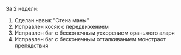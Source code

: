 За 2 недели:
1) Сделан навык "Стена маны"
2) Исправлен косяк с передвижением
3) Исправлен баг с бесконечным ускорением ораньжего аларя
4) Исправлен баг с бесконечным отталкиванием монстраот препядствия
